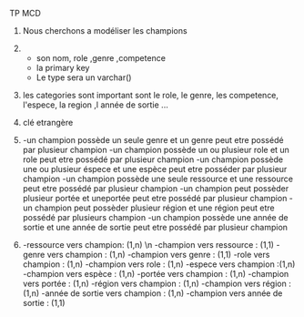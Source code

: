 TP MCD 

1) Nous cherchons a modéliser les champions

2) - son nom, role ,genre ,competence
   - la primary key
   - Le type sera un varchar()

3) les categories sont important sont le role, le genre, les competence, l'espece, la region ,l année de sortie ...

4) clé etrangère

5)  -un champion possède un seule genre et un genre peut etre possédé par plusieur champion
    -un champion possède un ou plusieur role et un role peut etre possédé par plusieur champion
    -un champion possède une ou plusieur éspece et une espèce peut etre posséder par plusieur champion
    -un champion possède une seule ressource et une ressource peut etre possédé par plusieur champion
    -un champion peut possèder plusieur portée et uneportée peut etre possédé par plusieur champion
    -un champion peut possèder plusieur région et une région peut etre possédé par plusieurs champion
    -un champion possède une année de sortie et une année de sortie peut etre possédé par plusieur champion

6) -ressource vers champion: (1,n)  \n
   -champion vers ressource : (1,1)
   -genre vers champion : (1,n)
   -champion vers genre : (1,1)
   -role vers champion : (1,n)
   -champion vers role : (1,n)
   -espece vers champion :(1,n)
   -champion vers espèce : (1,n)
   -portée vers champion : (1,n)
   -champion vers portée : (1,n)
   -région vers champion : (1,n)
   -champion vers région : (1,n)
   -année de sortie vers champion : (1,n)
   -champion vers année de sortie : (1,1)

   
